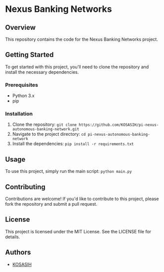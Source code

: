 # Nexus Banking Networks

## Overview

This repository contains the code for the Nexus Banking Networks project.

## Getting Started

To get started with this project, you'll need to clone the repository and install the necessary dependencies.

### Prerequisites

* Python 3.x
* pip

### Installation

1. Clone the repository: `git clone https://github.com/KOSASIH/pi-nexus-autonomous-banking-network.git`
2. Navigate to the project directory: `cd pi-nexus-autonomous-banking-network`
3. Install the dependencies: `pip install -r requirements.txt`

## Usage

To use this project, simply run the main script: `python main.py`

## Contributing

Contributions are welcome! If you'd like to contribute to this project, please fork the repository and submit a pull request.

## License

This project is licensed under the MIT License. See the LICENSE file for details.

## Authors

* [KOSASIH](https://github.com/KOSASIH)
